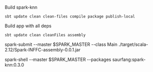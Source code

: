 Build spark-knn
```
sbt update clean clean-files compile package publish-local
```

Build app with all deps
```
sbt update clean cleanFiles assembly
```

spark-submit --master $SPARK_MASTER --class Main ./target/scala-2.12/Spark-INFFC-assembly-0.0.1.jar

spark-shell --master $SPARK_MASTER --packages saurfang:spark-knn:0.3.0